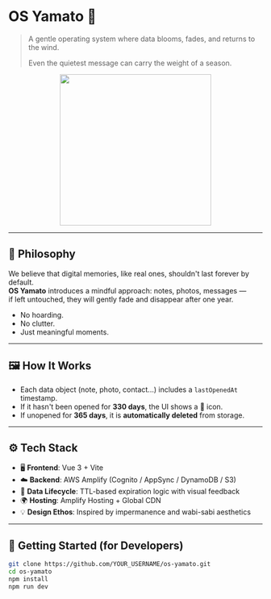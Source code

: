 # OS Yamato 🌸

> A gentle operating system where data blooms, fades, and returns to the wind.
>
> Even the quietest message can carry the weight of a season.

<p align="center">
  <img src="https://github.com/user-attachments/assets/f2c89d5f-f3c7-4f5a-818a-e8c3a40f4d9d" width="300" />
</p>

---

## 🌿 Philosophy

We believe that digital memories, like real ones, shouldn't last forever by default.  
**OS Yamato** introduces a mindful approach: notes, photos, messages —  
if left untouched, they will gently fade and disappear after one year.

- No hoarding.  
- No clutter.  
- Just meaningful moments.

---

## 🖼️ How It Works

- Each data object (note, photo, contact...) includes a `lastOpenedAt` timestamp.
- If it hasn't been opened for **330 days**, the UI shows a 🥀 icon.
- If unopened for **365 days**, it is **automatically deleted** from storage.


---

## ⚙️ Tech Stack

- 🖥️ **Frontend**: Vue 3 + Vite  
- ☁️ **Backend**: AWS Amplify (Cognito / AppSync / DynamoDB / S3)  
- 🧠 **Data Lifecycle**: TTL-based expiration logic with visual feedback  
- 🌍 **Hosting**: Amplify Hosting + Global CDN  
- 💡 **Design Ethos**: Inspired by impermanence and wabi-sabi aesthetics

---

## 🚀 Getting Started (for Developers)

```bash
git clone https://github.com/YOUR_USERNAME/os-yamato.git
cd os-yamato
npm install
npm run dev
